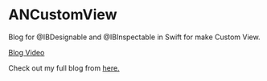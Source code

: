 # ANCustomView
Blog for @IBDesignable and @IBInspectable in Swift for make Custom View.

[Blog Video](https://youtu.be/7LyEqvAiz_A)

Check out my full blog from [here.](https://medium.com/@nimjea/ibdesignable-and-ibinspectable-in-swift-c12ea557b82b)
